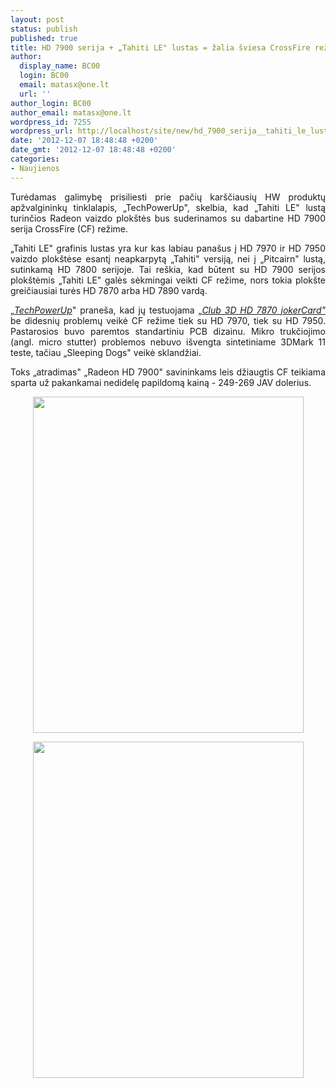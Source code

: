 ```yaml
---
layout: post
status: publish
published: true
title: HD 7900 serija + „Tahiti LE" lustas = žalia šviesa CrossFire režimui
author:
  display_name: BC00
  login: BC00
  email: matasx@one.lt
  url: ''
author_login: BC00
author_email: matasx@one.lt
wordpress_id: 7255
wordpress_url: http://localhost/site/new/hd_7900_serija__tahiti_le_lustas__zalia_sviesa_crossfire_rezimui/
date: '2012-12-07 18:48:48 +0200'
date_gmt: '2012-12-07 18:48:48 +0200'
categories:
- Naujienos
---
```

<p style="text-align: justify;">
	Turėdamas galimybę prisiliesti prie pačių kar&scaron;čiausių HW produktų apžvalgininkų tinklalapis, &bdquo;TechPowerUp&quot;, skelbia, kad &bdquo;Tahiti LE&quot; lustą turinčios Radeon vaizdo plok&scaron;tės bus suderinamos su dabartine HD 7900 serija CrossFire (CF) režime.</p>
<p style="text-align: justify;">
	&bdquo;Tahiti LE&quot; grafinis lustas yra kur kas labiau pana&scaron;us į HD 7970 ir HD 7950 vaizdo plok&scaron;tėse esantį neapkarpytą &bdquo;Tahiti&quot; versiją, nei į &bdquo;Pitcairn&quot; lustą, sutinkamą HD 7800 serijoje. Tai re&scaron;kia, kad būtent su HD 7900 serijos plok&scaron;tėmis &bdquo;Tahiti LE&quot; galės sėkmingai veikti CF režime, nors tokia plok&scaron;te greičiausiai turės HD 7870 arba HD 7890 vardą.</p>
<p style="text-align: justify;">
	&bdquo;<em><a href="http://www.techpowerup.com/176817/Radeon-HD-7870-quot-Tahiti-LE-quot-Can-Pair-with-HD-7900-Series-in-CrossFireX.html">TechPowerUp</a></em>&quot; prane&scaron;a, kad jų testuojama &bdquo;<a href="http://www.technews.lt/tekstas/amd_partneriai_vengia_tahiti_le_grafikos_lusto.html;;"><em>Club 3D HD 7870 jokerCard&quot;</em></a> be didesnių problemų veikė CF režime tiek su HD 7970, tiek su HD 7950. Pastarosios buvo paremtos standartiniu PCB dizainu. Mikro trukčiojimo (angl. micro stutter) problemos nebuvo i&scaron;vengta sintetiniame 3DMark 11 teste, tačiau &bdquo;Sleeping Dogs&quot; veikė sklandžiai.</p>
<p style="text-align: justify;">
	Toks &bdquo;atradimas&quot; &bdquo;Radeon HD 7900&quot; savininkams leis džiaugtis CF teikiama sparta už pakankamai nedidelę papildomą kainą - 249-269 JAV dolerius.</p>
<p style="text-align: center;">
	<img alt="" src="http://technews.lt/userfiles/tahitiLEgpu-.jpg" style="width: 433px; height: 538px;" /></p>
<p style="text-align: center;">
	<img alt="" src="http://technews.lt/userfiles/7900gpu-z.jpg" style="width: 433px; height: 538px;" /></p>
